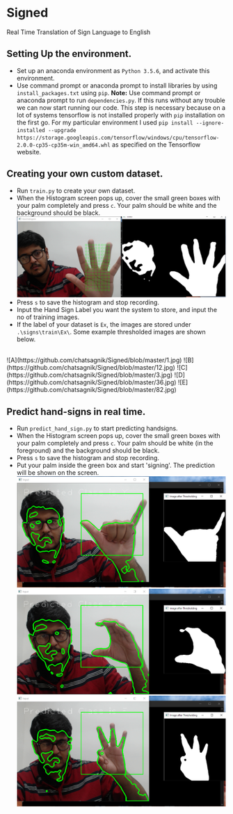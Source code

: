 # Signed
Real Time Translation of Sign Language to English

## Setting Up the environment.
* Set up an anaconda environment as `Python 3.5.6`, and activate this environment.
* Use command prompt or anaconda prompt to install libraries by using `install_packages.txt` using `pip`.
**Note:** Use command prompt or anaconda prompt to run `dependencies.py`. If this runs without any trouble we can now start running our code. This step is necessary because on a lot of systems tensorflow is not installed properly with `pip` installation on the first go. For my particular environment I used ```pip install --ignore-installed --upgrade https://storage.googleapis.com/tensorflow/windows/cpu/tensorflow-2.0.0-cp35-cp35m-win_amd64.whl``` as specified on the Tensorflow website.

## Creating your own custom dataset. 
* Run `train.py` to create your own dataset. 
* When the Histogram screen pops up, cover the small green boxes with your palm completely and press `c`. Your palm should be white and the background should be black.
![Histogram](https://github.com/chatsagnik/Signed/blob/master/Histogram.PNG)
* Press `s` to save the histogram and stop recording.
* Input the Hand Sign Label you want the system to store, and input the no of training images. 
* If the label of your dataset is `Ex`, the images are stored under `.\signs\train\Ex\`. Some example thresholded images are shown below.
<br>
![A](https://github.com/chatsagnik/Signed/blob/master/1.jpg)
![B](https://github.com/chatsagnik/Signed/blob/master/12.jpg)
![C](https://github.com/chatsagnik/Signed/blob/master/3.jpg)
![D](https://github.com/chatsagnik/Signed/blob/master/36.jpg)
![E](https://github.com/chatsagnik/Signed/blob/master/82.jpg)

## Predict hand-signs in real time.
* Run `predict_hand_sign.py` to start predicting handsigns.
* When the Histogram screen pops up, cover the small green boxes with your palm completely and press `c`. Your palm should be white (in the foreground) and the background should be black.
* Press `s` to save the histogram and stop recording.
* Put your palm inside the green box and start 'signing'. The prediction will be shown on the screen.
![Predicted Y](https://github.com/chatsagnik/Signed/blob/master/Predicted_Y.PNG)
![Predicted C](https://github.com/chatsagnik/Signed/blob/master/Predicted_C.PNG)
![Predicted F](https://github.com/chatsagnik/Signed/blob/master/Predicted_F.PNG)
